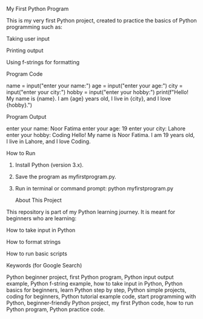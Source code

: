 My First Python Program

This is my very first Python project, created to practice the basics of Python programming such as:

Taking user input

Printing output

Using f-strings for formatting


Program Code

name = input("enter your name:")
age = input("enter your age:")
city = input("enter your city:")
hobby = input("enter your hobby:")
print(f"Hello! My name is {name}. I am {age} years old, I live in {city}, and I love {hobby}.")

Program Output

enter your name: Noor Fatima 
enter your age: 19 
enter your city: Lahore  
enter your hobby: Coding 
Hello! My name is Noor Fatima. I am 19 years old, I live in Lahore, and I love Coding.



How to Run

1. Install Python (version 3.x).


2. Save the program as myfirstprogram.py.


3. Run in terminal or command prompt:
python myfirstprogram.py



   About This Project

This repository is part of my Python learning journey.
It is meant for beginners who are learning:

How to take input in Python

How to format strings

How to run basic scripts

 Keywords (for Google Search)

Python beginner project, first Python program, Python input output example, Python f-string example, how to take input in Python, Python basics for beginners, learn Python step by step, Python simple projects, coding for beginners, Python tutorial example code, start programming with Python, beginner-friendly Python project, my first Python code, how to run Python program, Python practice code.

